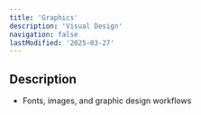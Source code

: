 ```yaml
---
title: 'Graphics'
description: 'Visual Design'
navigation: false
lastModified: '2025-03-27'
---
```


## Description

- Fonts, images, and graphic design workflows

